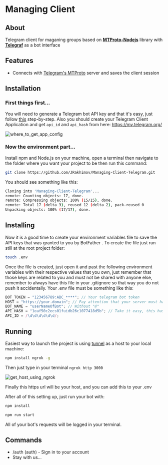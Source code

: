 # Managing Client

## About

Telegram client for maganing groups based on [**MTProto-Nodejs**](https://github.com/zerobias/telegram-mtproto) library with [**Telegraf**](https://github.com/telegraf/telegraf) as a bot interface

## Features

- Connects with [Telegram's MTProto](https://core.telegram.org/mtproto) server and saves the client session

## Installation

### First things first...

You will need to generate a Telegram bot API key and that it's easy, just follow [this](https://core.telegram.org/bots#3-how-do-i-create-a-bot) step-by-step. Also you should create your Telegram Client Application and get `api_id` and `api_hash` from here: https://my.telegram.org/

![where_to_get_app_config](https://raw.githubusercontent.com/JRakhimov/Managing-Client-Telegram/master/images/where_to_get_app_config.png)

### Now the environment part...

Install npm and Node.js on your machine, open a terminal then navigate to the folder where you want your project to be then run this command:

```bash
git clone https://github.com/JRakhimov/Managing-Client-Telegram.git
```

You should see something like this:

```bash
Cloning into 'Managing-Client-Telegram'...
remote: Counting objects: 17, done.
remote: Compressing objects: 100% (15/15), done.
remote: Total 17 (delta 3), reused 12 (delta 2), pack-reused 0
Unpacking objects: 100% (17/17), done.
```

## Installing

Now it is a good time to create your environment variables file to save the API keys that was granted to you by BotFather . To create the file just run still at the root project folder:

```bash
touch .env
```

Once the file is created, just open it and past the following environment variables with their respective values that you own, just remember that those keys are related to you and must not be shared with anyone else, remember to always have this file in your .gitignore so that way you do not push it accidentally. Your .env file must be something like this:

```js
BOT_TOKEN = "123456789:ABC_****"; // Your telegram bot token
HOST = "https://your.domain"; // Pay attention that your server must have SSL certificate and provide https connection!
BOT_NAME = "userNameOfBot"; // Without "@"
API_HASH = "1eaf50c2ecs01fuidb26c1077418d5b"; // Take it easy, this hash is invalid
API_ID = /\d\d\d\d\d\d/;
```

## Running

Easiest way to launch the project is using [tunnel](https://ngrok.com/) as a host to your local machine:

```bash
npm install ngrok -g
```

Then just type in your terminal `ngrok http 3000`

![get_host_using_ngrok](https://raw.githubusercontent.com/JRakhimov/Managing-Client-Telegram/master/images/get_host_using_ngrok.png)

Finally this https url will be your host, and you can add this to your .env

After all of this setting up, just run your bot with:

```bash
npm install

npm run start
```

All of your bot's requests will be logged in your terminal.

## Commands

- /auth (auth) - Sign in to your account
- Stay with us...
